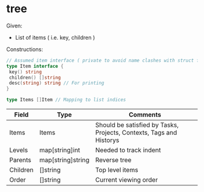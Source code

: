 # tree

Given:

- List of items ( i.e. key, children )

Constructions:

```go
// Assumed item interface ( private to avoid name clashes with struct fields )
type Item interface {
 key() string
 children() []string
 desc(string) string // For printing
}

type Items []Item // Mapping to list indices
```

| Field    | Type              | Comments                                                            |
| -------- | ----------------- | ------------------------------------------------------------------- |
| Items    | Items             | Should be satisfied by Tasks, Projects, Contexts, Tags and Historys |
| Levels   | map[string]int    | Needed to track indent                                              |
| Parents  | map[string]string | Reverse tree                                                        |
| Children | []string          | Top level items                                                     |
| Order    | []string          | Current viewing order                                               |
